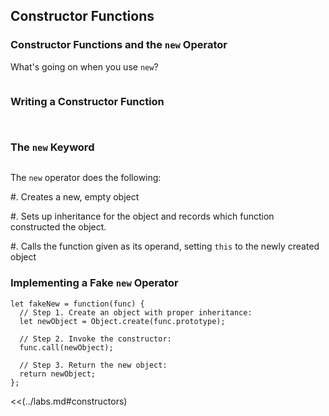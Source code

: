 ## Constructor Functions

### Constructor Functions and the `new` Operator

What's going on when you use `new`?

~~~ {.javascript insert="../../../src/examples/js/ctor.js" token="new"}
~~~

### Writing a Constructor Function

~~~ {.javascript insert="../../../src/examples/js/ctor.js" token="ctor"}
~~~

~~~ {.javascript insert="../../../src/examples/js/ctor.js" token="prototype"}
~~~

### The `new` Keyword

~~~ {.javascript insert="../../../src/examples/js/ctor.js" token="new"}
~~~

The `new` operator does the following:

  #. Creates a new, empty object

  #. Sets up inheritance for the object and records which function
     constructed the object.

  #. Calls the function given as its operand, setting `this` to the
     newly created object

### Implementing a Fake `new` Operator

~~~ {.javascript}
let fakeNew = function(func) {
  // Step 1. Create an object with proper inheritance:
  let newObject = Object.create(func.prototype);

  // Step 2. Invoke the constructor:
  func.call(newObject);

  // Step 3. Return the new object:
  return newObject;
};
~~~

<<(../labs.md#constructors)
